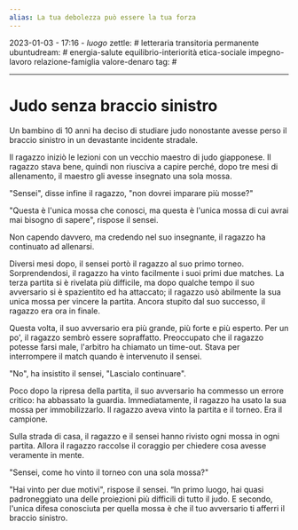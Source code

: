 ```yaml
---
alias: La tua debolezza può essere la tua forza
---
```

2023-01-03 - 17:16 - *luogo*
zettle: # letteraria transitoria permanente
ubuntudream: # energia-salute equilibrio-interiorità etica-sociale impegno-lavoro relazione-famiglia valore-denaro 
tag: #

---
# Judo senza braccio sinistro

Un bambino di 10 anni ha deciso di studiare judo nonostante avesse perso il braccio sinistro in un devastante incidente stradale.

Il ragazzo iniziò le lezioni con un vecchio maestro di judo giapponese. Il ragazzo stava bene, quindi non riusciva a capire perché, dopo tre mesi di allenamento, il maestro gli avesse insegnato una sola mossa.

"Sensei", disse infine il ragazzo, "non dovrei imparare più mosse?"

"Questa è l'unica mossa che conosci, ma questa è l'unica mossa di cui avrai mai bisogno di sapere", rispose il sensei.

Non capendo davvero, ma credendo nel suo insegnante, il ragazzo ha continuato ad allenarsi.

Diversi mesi dopo, il sensei portò il ragazzo al suo primo torneo. Sorprendendosi, il ragazzo ha vinto facilmente i suoi primi due matches. La terza partita si è rivelata più difficile, ma dopo qualche tempo il suo avversario si è spazientito ed ha attaccato; il ragazzo usò abilmente la sua unica mossa per vincere la partita. Ancora stupito dal suo successo, il ragazzo era ora in finale.

Questa volta, il suo avversario era più grande, più forte e più esperto. Per un po', il ragazzo sembrò essere sopraffatto. Preoccupato che il ragazzo potesse farsi male, l'arbitro ha chiamato un time-out. Stava per interrompere il match quando è intervenuto il sensei.

"No", ha insistito il sensei, "Lascialo continuare".

Poco dopo la ripresa della partita, il suo avversario ha commesso un errore critico: ha abbassato la guardia. Immediatamente, il ragazzo ha usato la sua mossa per immobilizzarlo. Il ragazzo aveva vinto la partita e il torneo. Era il campione.

Sulla strada di casa, il ragazzo e il sensei hanno rivisto ogni mossa in ogni partita. Allora il ragazzo raccolse il coraggio per chiedere cosa avesse veramente in mente.

"Sensei, come ho vinto il torneo con una sola mossa?"

"Hai vinto per due motivi", rispose il sensei. “In primo luogo, hai quasi padroneggiato una delle proiezioni più difficili di tutto il judo. E secondo, l'unica difesa conosciuta per quella mossa è che il tuo avversario ti afferri il braccio sinistro.

